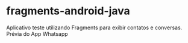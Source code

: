 # fragments-android-java
 Aplicativo teste utilizando Fragments para exibir contatos e conversas. Prévia do App Whatsapp

